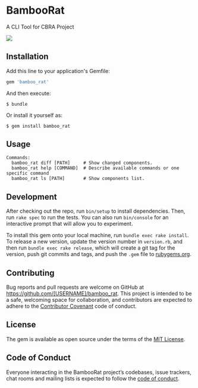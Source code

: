 # BambooRat
A CLI Tool for CBRA Project

![](https://ws3.sinaimg.cn/large/006tNbRwgy1fvzojfovwxj30dw09qgle.jpg)

## Installation

Add this line to your application's Gemfile:

```ruby
gem 'bamboo_rat'
```

And then execute:

    $ bundle

Or install it yourself as:

    $ gem install bamboo_rat

## Usage

```
Commands:
  bamboo_rat diff [PATH]     # Show changed components.
  bamboo_rat help [COMMAND]  # Describe available commands or one specific command
  bamboo_rat ls [PATH]       # Show components list.
```


## Development

After checking out the repo, run `bin/setup` to install dependencies. Then, run `rake spec` to run the tests. You can also run `bin/console` for an interactive prompt that will allow you to experiment.

To install this gem onto your local machine, run `bundle exec rake install`. To release a new version, update the version number in `version.rb`, and then run `bundle exec rake release`, which will create a git tag for the version, push git commits and tags, and push the `.gem` file to [rubygems.org](https://rubygems.org).

## Contributing

Bug reports and pull requests are welcome on GitHub at https://github.com/[USERNAME]/bamboo_rat. This project is intended to be a safe, welcoming space for collaboration, and contributors are expected to adhere to the [Contributor Covenant](http://contributor-covenant.org) code of conduct.

## License

The gem is available as open source under the terms of the [MIT License](https://opensource.org/licenses/MIT).

## Code of Conduct

Everyone interacting in the BambooRat project’s codebases, issue trackers, chat rooms and mailing lists is expected to follow the [code of conduct](https://github.com/[USERNAME]/bamboo_rat/blob/master/CODE_OF_CONDUCT.md).
